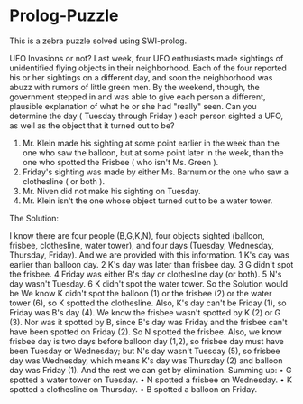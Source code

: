 # Prolog-Puzzle

This is a zebra puzzle solved using SWI-prolog.



UFO Invasions or not? Last week, four UFO enthusiasts made sightings of unidentified flying objects in their neighborhood. Each of the four reported his or her sightings on a different day, and soon the neighborhood was abuzz with rumors of  little green men. By the weekend, though, the government stepped in and was able to give each person a different, plausible explanation of what he or she had "really" seen. Can you determine the day ( Tuesday through Friday ) each person sighted a UFO, as well as the object that it turned out to be?

1. Mr. Klein made his sighting at some point earlier in the week than the one who saw the balloon, but at some point later in the week, than the one who spotted the Frisbee ( who isn't Ms. Green ).
2. Friday's sighting was made by either Ms. Barnum or the one who saw a clothesline ( or both ).
3. Mr. Niven did not make his sighting on Tuesday.
4. Mr. Klein isn't the one whose object turned out to be a water tower.

The Solution:

I know there are four people (B,G,K,N), four objects sighted (balloon, frisbee, clothesline, water tower), and four days (Tuesday, Wednesday, Thursday, Friday). And we are provided with this information. 
1	K's day was earlier than balloon day.
2	K's day was later than frisbee day.
3	G didn't spot the frisbee.
4	Friday was either B's day or clothesline day (or both).
5	N's day wasn't Tuesday.
6	K didn't spot the water tower.
So the Solution would be
We know K didn't spot the balloon (1) or the frisbee (2) or the water tower (6), so K spotted the clothesline. Also, K's day can't be Friday (1), so Friday was B's day (4).
We know the frisbee wasn't spotted by K (2) or G (3). Nor was it spotted by B, since B's day was Friday and the frisbee can't have been spotted on Friday (2). So N spotted the frisbee. Also, we know frisbee day is two days before balloon day (1,2), so frisbee day must have been Tuesday or Wednesday; but N's day wasn't Tuesday (5), so frisbee day was Wednesday, which means K's day was Thursday (2) and balloon day was Friday (1).
And the rest we can get by elimination. Summing up:
•	G spotted a water tower on Tuesday.
•	N spotted a frisbee on Wednesday.
•	K spotted a clothesline on Thursday.
• B spotted a balloon on Friday.
